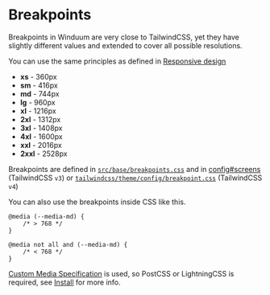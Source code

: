 # Breakpoints

Breakpoints in Winduum are very close to TailwindCSS, yet they have slightly different values and extended to cover all possible resolutions. 

You can use the same principles as defined in [Responsive design](https://tailwindcss.com/docs/responsive-design)

* **xs** - 360px
* **sm** - 416px
* **md** - 744px
* **lg** - 960px
* **xl** - 1216px
* **2xl** - 1312px
* **3xl** - 1408px
* **4xl** - 1600px
* **xxl** - 2016px
* **2xxl** - 2528px

Breakpoints are defined in [`src/base/breakpoints.css`](https://github.com/winduum/winduum/blob/next/src/base/breakpoints.css) and in [config#screens](/docs/base/config#screens)
(TailwindCSS `v3`)
or [`tailwindcss/theme/config/breakpoint.css`](https://github.com/winduum/winduum/blob/next/tailwindcss/theme/config/breakpoint.css)
(TailwindCSS `v4`)

You can also use the breakpoints inside CSS like this.

```postcss
@media (--media-md) {
    /* > 768 */
}

@media not all and (--media-md) {
    /* < 768 */
}
```
[Custom Media Specification](https://www.w3.org/TR/mediaqueries-5/#at-ruledef-custom-media) is used, so PostCSS or LightningCSS is required, see [Install](/docs/) for more info.
